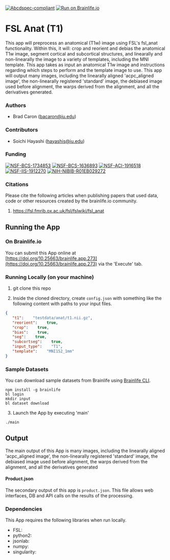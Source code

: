 [![Abcdspec-compliant](https://img.shields.io/badge/ABCD_Spec-v1.1-green.svg)](https://github.com/brain-life/abcd-spec)
[![Run on Brainlife.io](https://img.shields.io/badge/Brainlife-brainlife.app.273-blue.svg)](https://doi.org/10.25663/brainlife.app.273)

# FSL Anat (T1) 

This app will preprocess an anatomical (T1w) image using FSL's fsl_anat functionality. Within this, it will: crop and reorient and debias the anatomical T1w image, segment cortical and subcortical structures, and linearally and non-linearally the image to a variety of templates, including the MNI template.  This app takes as input an anatomical T1w image and instructions regarding which steps to perform and the template image to use. This app will output many images, including the linearally aligned 'acpc_aligned image', the non-linearally registered 'standard' image, the debiased image used before alignment, the warps derived from the alignment, and all the derivatives generated. 

### Authors 

- Brad Caron (bacaron@iu.edu) 

### Contributors 

- Soichi Hayashi (hayashis@iu.edu) 

### Funding 

[![NSF-BCS-1734853](https://img.shields.io/badge/NSF_BCS-1734853-blue.svg)](https://nsf.gov/awardsearch/showAward?AWD_ID=1734853)
[![NSF-BCS-1636893](https://img.shields.io/badge/NSF_BCS-1636893-blue.svg)](https://nsf.gov/awardsearch/showAward?AWD_ID=1636893)
[![NSF-ACI-1916518](https://img.shields.io/badge/NSF_ACI-1916518-blue.svg)](https://nsf.gov/awardsearch/showAward?AWD_ID=1916518)
[![NSF-IIS-1912270](https://img.shields.io/badge/NSF_IIS-1912270-blue.svg)](https://nsf.gov/awardsearch/showAward?AWD_ID=1912270)
[![NIH-NIBIB-R01EB029272](https://img.shields.io/badge/NIH_NIBIB-R01EB029272-green.svg)](https://grantome.com/grant/NIH/R01-EB029272-01)

### Citations 

Please cite the following articles when publishing papers that used data, code or other resources created by the brainlife.io community. 

1. https://fsl.fmrib.ox.ac.uk/fsl/fslwiki/fsl_anat 

## Running the App 

### On Brainlife.io 

You can submit this App online at [https://doi.org/10.25663/brainlife.app.273](https://doi.org/10.25663/brainlife.app.273) via the 'Execute' tab. 

### Running Locally (on your machine) 

1. git clone this repo 

2. Inside the cloned directory, create `config.json` with something like the following content with paths to your input files. 

```json 
{
   "t1":    "testdata/anat/t1.nii.gz",
   "reorient":    true,
   "crop":    true,
   "bias":    true,
   "seg":    true,
   "subcortseg":    true,
   "input_type":    "T1",
   "template":    "MNI152_1mm"
} 
``` 

### Sample Datasets 

You can download sample datasets from Brainlife using [Brainlife CLI](https://github.com/brain-life/cli). 

```
npm install -g brainlife 
bl login 
mkdir input 
bl dataset download 
``` 

3. Launch the App by executing 'main' 

```bash 
./main 
``` 

## Output 

The main output of this App is many images, including the linearally aligned 'acpc_aligned image', the non-linearally registered 'standard' image, the debiased image used before alignment, the warps derived from the alignment, and all the derivatives generated 

#### Product.json 

The secondary output of this app is `product.json`. This file allows web interfaces, DB and API calls on the results of the processing. 

### Dependencies 

This App requires the following libraries when run locally. 

- FSL: 
- python2: 
- jsonlab: 
- numpy: 
- singularity: 
